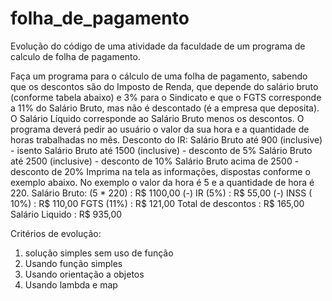 # folha_de_pagamento
Evolução do código de uma atividade da faculdade de um programa de calculo de folha de pagamento.

Faça um programa para o cálculo de uma folha de pagamento, sabendo que os descontos são do Imposto de Renda, que depende do salário bruto (conforme tabela abaixo) e 3% para o Sindicato e que o FGTS corresponde a 11% do Salário Bruto, mas não é descontado (é a empresa que deposita). O Salário Líquido corresponde ao Salário Bruto menos os descontos. O programa deverá pedir ao usuário o valor da sua hora e a quantidade de horas trabalhadas no mês.
Desconto do IR:
Salário Bruto até 900 (inclusive) - isento
Salário Bruto até 1500 (inclusive) - desconto de 5%
Salário Bruto até 2500 (inclusive) - desconto de 10%
Salário Bruto acima de 2500 - desconto de 20% Imprima na tela as informações, dispostas conforme o exemplo abaixo. No exemplo o valor da hora é 5 e a quantidade de hora é 220.
Salário Bruto: (5 * 220)        : R$ 1100,00
(-) IR (5%)                     : R$   55,00 
(-) INSS ( 10%)                 : R$  110,00
FGTS (11%)                      : R$  121,00
Total de descontos              : R$  165,00
        Salário Liquido                 : R$  935,00

Critérios de evolução:
1. solução simples sem uso de função
2. Usando função simples
3. Usando orientação a objetos
4. Usando lambda e map
